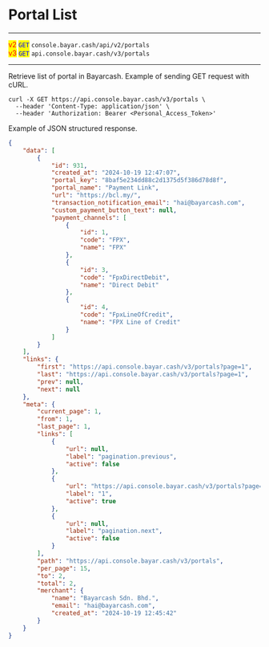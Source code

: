 # Portal List

***

<mark style="color:red;">v2</mark>  <mark style="color:blue;">`GET`</mark>  `console.bayar.cash/api/v2/portals`\
<mark style="color:red;">v3</mark>  <mark style="color:blue;">`GET`</mark>  `api.console.bayar.cash/v3/portals`

***



Retrieve list of portal in Bayarcash. Example of sending GET request with cURL.



```markup
curl -X GET https://api.console.bayar.cash/v3/portals \
  --header 'Content-Type: application/json' \
  --header 'Authorization: Bearer <Personal_Access_Token>'
```



Example of JSON structured response.



```json
{
    "data": [
        {
            "id": 931,
            "created_at": "2024-10-19 12:47:07",
            "portal_key": "8baf5e234dd88c2d1375d5f386d78d8f",
            "portal_name": "Payment Link",
            "url": "https://bcl.my/",
            "transaction_notification_email": "hai@bayarcash.com",
            "custom_payment_button_text": null,
            "payment_channels": [
                {
                    "id": 1,
                    "code": "FPX",
                    "name": "FPX"
                },
                {
                    "id": 3,
                    "code": "FpxDirectDebit",
                    "name": "Direct Debit"
                },
                {
                    "id": 4,
                    "code": "FpxLineOfCredit",
                    "name": "FPX Line of Credit"
                }
            ]
        }
    ],
    "links": {
        "first": "https://api.console.bayar.cash/v3/portals?page=1",
        "last": "https://api.console.bayar.cash/v3/portals?page=1",
        "prev": null,
        "next": null
    },
    "meta": {
        "current_page": 1,
        "from": 1,
        "last_page": 1,
        "links": [
            {
                "url": null,
                "label": "pagination.previous",
                "active": false
            },
            {
                "url": "https://api.console.bayar.cash/v3/portals?page=1",
                "label": "1",
                "active": true
            },
            {
                "url": null,
                "label": "pagination.next",
                "active": false
            }
        ],
        "path": "https://api.console.bayar.cash/v3/portals",
        "per_page": 15,
        "to": 2,
        "total": 2,
        "merchant": {
            "name": "Bayarcash Sdn. Bhd.",
            "email": "hai@bayarcash.com",
            "created_at": "2024-10-19 12:45:42"
        }
    }
}
```

